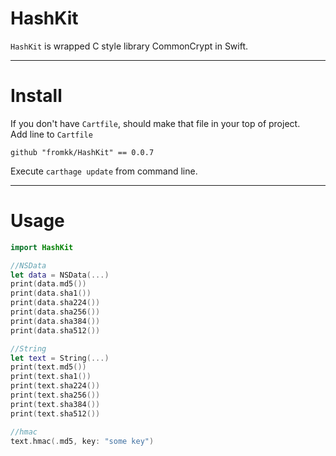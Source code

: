 # HashKit

`HashKit` is wrapped C style library CommonCrypt in Swift.

---

# Install

If you don't have `Cartfile`, should make that file in your top of project.  
Add line to `Cartfile`  

```
github "fromkk/HashKit" == 0.0.7
```

Execute `carthage update` from command line.

---

# Usage

```swift
import HashKit

//NSData
let data = NSData(...)
print(data.md5())
print(data.sha1())
print(data.sha224())
print(data.sha256())
print(data.sha384())
print(data.sha512())

//String
let text = String(...)
print(text.md5())
print(text.sha1())
print(text.sha224())
print(text.sha256())
print(text.sha384())
print(text.sha512())

//hmac
text.hmac(.md5, key: "some key")
```
